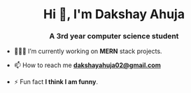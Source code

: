 <h1 align="center">Hi 👋, I'm Dakshay Ahuja</h1>
<h3 align="center">A 3rd year computer science student</h3>

- 🧑🏻‍💻 I’m currently working on **MERN** stack projects. 

<!-- - 👨‍💻 I'm interested in **Data Science(Spreadsheets,Sql,Tableau,R)** -->

- 📫 How to reach me **dakshayahuja02@gmail.com**

- ⚡ Fun fact **I think I am funny**.


<!--
<h3 align="left">Connect with me:</h3>
<p align="left">
<a href="https://instagram.com/dakshayahuja" target="blank"><img align="center" src="https://raw.githubusercontent.com/rahuldkjain/github-profile-readme-generator/master/src/images/icons/Social/instagram.svg" alt="dakshayahuja" height="30" width="40"/></a>
<a href="https://twitter.com/dakshayahuja" target="blank"><img align="center" src="https://raw.githubusercontent.com/rahuldkjain/github-profile-readme-generator/master/src/images/icons/Social/twitter.svg" alt="dakshayahuja" height="30" width="40" /></a>
<a href="https://linkedin.com/in/dakshayahuja" target="blank"><img align="center" src="https://raw.githubusercontent.com/rahuldkjain/github-profile-readme-generator/master/src/images/icons/Social/linked-in-alt.svg" alt="dakshayahuja" height="30" width="40" /></a>
<a href="https://kaggle.com/dakshayahuja" target="blank"><img align="center" src="https://raw.githubusercontent.com/rahuldkjain/github-profile-readme-generator/master/src/images/icons/Social/kaggle.svg" alt="dakshayahuja" height="30" width="40" /></a>
<a href="https://www.hackerearth.com/dakshayahuja" target="blank"><img align="center" src="https://raw.githubusercontent.com/rahuldkjain/github-profile-readme-generator/master/src/images/icons/Social/hackerearth.svg" alt="dakshayahuja" height="30" width="40" /></a>
<a href="https://dev.to/dakshayahuja" target="blank"><img align="center" src="https://raw.githubusercontent.com/rahuldkjain/github-profile-readme-generator/master/src/images/icons/Social/devto.svg" alt="dakshayahuja" height="30" width="40" /></a>
</p>

<h3 align="left">Languages and Tools:</h3>
<p align="left">
  <a href="https://www.python.org" target="_blank" rel="noreferrer"> <img src="https://raw.githubusercontent.com/devicons/devicon/master/icons/python/python-original.svg" alt="python" width="40" height="40"/> </a>
  <a href="https://www.microsoft.com/en-ww/microsoft-365/excel" target="_blank" rel="noreferrer"> <img src="https://img.icons8.com/color/48/000000/microsoft-excel-2019--v1.png" alt="mysql" width="40" height="40"/> </a> 
  <a href="https://www.mysql.com/" target="_blank" rel="noreferrer"> <img src="https://raw.githubusercontent.com/devicons/devicon/master/icons/mysql/mysql-original-wordmark.svg" alt="mysql" width="40" height="40"/> </a> 
  <a href="https://www.r-project.org" target="_blank" rel="noreferrer"> <img src="https://www.r-project.org/logo/Rlogo.svg" alt="mysql" width="40" height="40"/> </a>
  <a href="https://www.tableau.com" target="_blank" rel="noreferrer"> <img src="https://cdn.filepicker.io/api/file/jZDILlufSOSDOkuJTZ7J" alt="mysql" width="40" height="40"/> </a>
<a href="https://developer.apple.com/swift/" target="_blank" rel="noreferrer"> <img src="https://raw.githubusercontent.com/devicons/devicon/master/icons/swift/swift-original.svg" alt="swift" width="40" height="40"/> </a> 
</p>
-->

